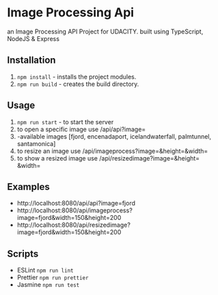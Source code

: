 # Image Processing Api

an Image Processing API Project for UDACITY. built using TypeScript, NodeJS & Express

## Installation

1. ``` npm install ``` - installs the project modules.
2. ``` npm run build ``` - creates the build directory.

## Usage
1. ```npm run start``` - to start the server
2. to open a specific image use /api/api?image=<image name>
3. -available images [fjord,
  encenadaport,
  icelandwaterfall,
  palmtunnel,
  santamonica]
4. to resize an image use /api/imageprocess?image=<image name>&height=<image height>&width=<image height>
5. to show a resized image use /api/resizedimage?image=<image name>&height=<image height>&width=<image height>

## Examples

- http://localhost:8080/api/api?image=fjord
- http://localhost:8080/api/imageprocess?image=fjord&width=150&height=200
- http://localhost:8080/api/resizedimage?image=fjord&width=150&height=200

## Scripts
- ESLint ``` npm run lint ``` 
- Prettier ``` npm run prettier ```
- Jasmine ``` npm run test ```